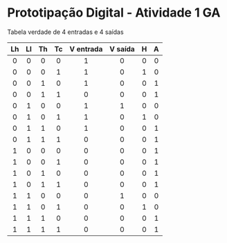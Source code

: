 # Prototipação Digital - Atividade 1 GA

Tabela verdade de 4 entradas e 4 saídas

| Lh    | Ll    | Th    | Tc    | V entrada | V saída | H     | A     |
| :---: | :---: | :---: | :---: | :-------: | :-----: | :---: | :---: |
|  0    | 0     | 0     | 0     | 1         | 0       | 0     | 0     |
|  0    | 0     | 0     | 1     | 1         | 0       | 1     | 0     |
|  0    | 0     | 1     | 0     | 1         | 0       | 0     | 1     |
|  0    | 0     | 1     | 1     | 0         | 0       | 0     | 1     |
|  0    | 1     | 0     | 0     | 1         | 1       | 0     | 0     |
|  0    | 1     | 0     | 1     | 1         | 0       | 1     | 0     |
|  0    | 1     | 1     | 0     | 1         | 0       | 0     | 1     |
|  0    | 1     | 1     | 1     | 0         | 0       | 0     | 1     |
|  1    | 0     | 0     | 0     | 0         | 0       | 0     | 1     |
|  1    | 0     | 0     | 1     | 0         | 0       | 0     | 1     |
|  1    | 0     | 1     | 0     | 0         | 0       | 0     | 1     |
|  1    | 0     | 1     | 1     | 0         | 0       | 0     | 1     |
|  1    | 1     | 0     | 0     | 0         | 1       | 0     | 0     |
|  1    | 1     | 0     | 1     | 0         | 0       | 1     | 0     |
|  1    | 1     | 1     | 0     | 0         | 0       | 0     | 1     |
|  1    | 1     | 1     | 1     | 0         | 0       | 0     | 1     |
